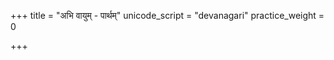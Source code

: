 +++
title = "अभि वायुम् - पार्थम्"
unicode_script = "devanagari"
practice_weight = 0

+++
<div class="js_include" url="/vedAH/sAma/paravastu-saama/devaH/somaH/abhi-vAyum-pArtham/"  newLevelForH1="1" includeTitle="true"> </div>